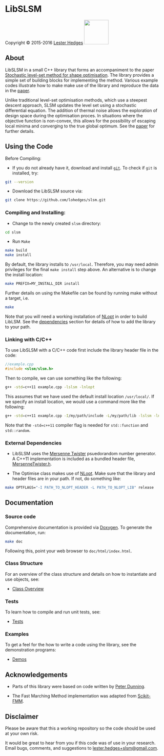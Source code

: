 # LibSLSM

<p>Copyright &copy; 2015-2016 <a href="http://lesterhedges.net">Lester Hedges</a>
<a href="http://www.gnu.org/licenses/gpl-3.0.html">
<img width="80" src="http://www.gnu.org/graphics/gplv3-127x51.png"></a></p>

## About
LibSLSM in a small C++ library that forms an accompaniment to the paper
[Stochastic level-set method for shape optimisation](https://arxiv.org).
The library provides a simple set of building blocks for implementing
the method. Various example codes illustrate how to make make use of the
library and reproduce the data in the [paper](https://arxiv.org).

Unlike traditional level-set optimisation methods, which use a steepest
descent approach, SLSM updates the level set using a stochastic differential
equation. The addition of thermal noise allows the exploration of design
space during the optimisation proces. In situations where the objective
function is non-convex, this allows for the possibility of escaping local
minima and converging to the true global optimum. See the
[paper](https://arxiv.org) for further details.

## Using the Code

Before Compiling:
* If you do not already have it, download and install [`git`](http://git-scm.com).
To check if `git` is installed, try:

```bash
git --version
```

* Download the LibSLSM source via:

```bash
git clone https://github.com/lohedges/slsm.git
```

### Compiling and Installing:

* Change to the newly created `slsm` directory:

```bash
cd slsm
```

* Run `Make`

```bash
make build
make install
```

By default, the library installs to `/usr/local`. Therefore, you may need admin
privileges for the final `make install` step above. An alternative is to change
the install location:

```bash
make PREFIX=MY_INSTALL_DIR install
```
Further details on using the Makefile can be found by running make without
a target, i.e.

```bash
make
```

Note that you will need a working installation of
[NLopt](http://ab-initio.mit.edu/wiki/index.php/NLopt) in order to build LibLSM.
See the [dependencies](##External-Dependencies) section for details of how to
add the library to your path.

### Linking with C/C++

To use LibSLSM with a C/C++ code first include the library header file
in the code:

```cpp
//example.cpp
#include <slsm/slsm.h>
```

Then to compile, we can use something like the following:
```bash
g++ -std=c++11 example.cpp -lslsm -lnlopt
```

This assumes that we have used the default install location `/usr/local/`. If
we specify an install location, we would use a command more like the following:

```bash
g++ -std=c++11 example.cpp -I/my/path/include -L/my/path/lib -lslsm -lnlopt
```

Note that the `-std=c++11` compiler flag is needed for `std::function` and `std::random`.

### External Dependencies

- LibSLSM uses the [Mersenne Twister](http://en.wikipedia.org/wiki/Mersenne_Twister)
psuedorandom number generator. A C++11 implementation is included as a bundled
header file, [MersenneTwister.h](src/MersenneTwister.h).

- The Optimise class makes use of [NLopt](http://ab-initio.mit.edu/wiki/index.php/NLopt).
Make sure that the library and header files are in your path. If not, do something like:

```bash
make OPTFLAGS="-I PATH_TO_NLOPT_HEADER -L PATH_TO_NLOPT_LIB" release
```

## Documentation

### Source code

Comprehensive documentation is provided via [Doxygen](www.doxygen.org). To
generate the documentation, run:

```bash
make doc
```

Following this, point your web browser to `doc/html/index.html`.

### Class Structure

For an overview of the class structure and details on how to instantiate
and use objects, see:
- [Class Overview](src/README.md)

### Tests

To learn how to compile and run unit tests, see:
- [Tests](tests/README.md)

### Examples
To get a feel for the how to write a code using the library, see the
demonstration programs:
- [Demos](demos/README.md)

## Acknowledgements
- Parts of this library were based on code written by
[Peter Dunning](http://www.abdn.ac.uk/engineering/people/profiles/peter.dunning).

- The Fast Marching Method implementation was adapted from
[Scikit-FMM](https://github.com/scikit-fmm/scikit-fmm).

## Disclaimer
Please be aware that this a working repository so the code should be used at
your own risk.

It would be great to hear from you if this code was of use in your research.
Email bugs, comments, and suggestions to lester.hedges+slsm@gmail.com.
